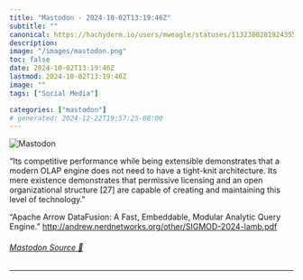```yaml
---
title: "Mastodon - 2024-10-02T13:19:46Z"
subtitle: ""
canonical: https://hachyderm.io/users/mweagle/statuses/113238028192435596
description:
image: "/images/mastodon.png"
toc: false
date: 2024-10-02T13:19:46Z
lastmod: 2024-10-02T13:19:46Z
image: ""
tags: ["Social Media"]

categories: ["mastodon"]
# generated: 2024-12-22T19:57:25-08:00
---
```

![Mastodon](/images/mastodon.png)

<p>“Its competitive performance while being extensible demonstrates that a modern OLAP engine does not need to have a tight-knit architecture. Its mere existence demonstrates that permissive licensing and an open organizational structure [27] are capable of creating and maintaining this level of technology.”</p><p>“Apache Arrow DataFusion: A Fast, Embeddable, Modular Analytic Query Engine.” <a href="http://andrew.nerdnetworks.org/other/SIGMOD-2024-lamb.pdf" target="_blank" rel="nofollow noopener noreferrer" translate="no"><span class="invisible">http://</span><span class="ellipsis">andrew.nerdnetworks.org/other/</span><span class="invisible">SIGMOD-2024-lamb.pdf</span></a></p>


###### [Mastodon Source 🐘](https://hachyderm.io/@mweagle/113238028192435596)

___

